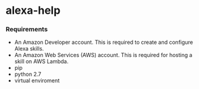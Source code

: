 # alexa-help

### Requirements

* An Amazon Developer account. This is required to create and configure Alexa skills.
* An Amazon Web Services (AWS) account. This is required for hosting a skill on AWS Lambda.
* pip
* python 2.7
* virtual enviroment

